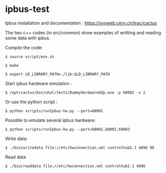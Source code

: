 # ipbus-test 
Ipbus installation and documentation : https://svnweb.cern.ch/trac/cactus

The two c++ codes (in src/common) show examples of writting and reading some data with ipbus.

Compile the code: 

`$ source script/env.sh`

`$ make`

`$ export LD_LIBRARY_PATH=./lib:$LD_LIBRARY_PATH`

Start ipbus hardware emulation : 

`$ /opt/cactus/bin/uhal/tests/DummyHardwareUdp.exe -p 60001 -v 2`

Or use the python script :

`$ python scripts/runIpbus-hw.py --port=60001`

Possible to emulate several ipbus hardware:

`$ python scripts/runIpbus-hw.py --port=60001,60002,60003`

Write data: 

`$ ./bin/writedata file://etc/hwconnection.xml controlhub2.1 4096 98`

Read data

`$ ./bin/readdata file://etc/hwconnection.xml controlhub2.1 4096`
